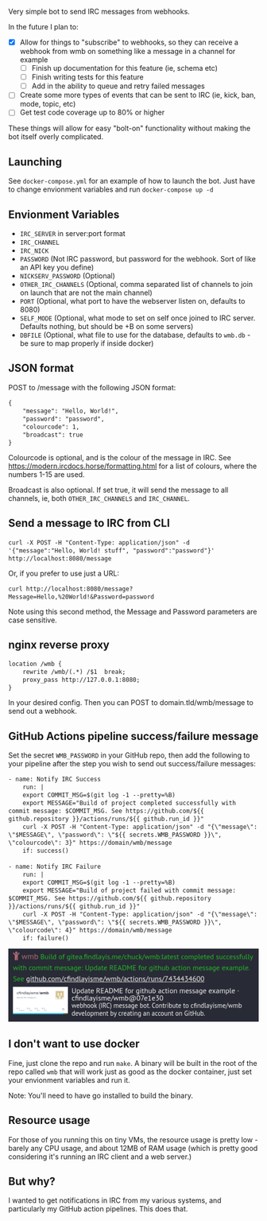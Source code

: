 Very simple bot to send IRC messages from webhooks.

In the future I plan to:
- [x] Allow for things to "subscribe" to webhooks, so they can receive a webhook from wmb on something like a message in a channel for example
    - [ ] Finish up documentation for this feature (ie, schema etc)
    - [ ] Finish writing tests for this feature
    - [ ] Add in the ability to queue and retry failed messages
- [ ] Create some more types of events that can be sent to IRC (ie, kick, ban, mode, topic, etc)
- [ ] Get test code coverage up to 80% or higher

These things will allow for easy "bolt-on" functionality without making the bot itself overly complicated.

## Launching
See `docker-compose.yml` for an example of how to launch the bot. Just have to change envionment variables and run `docker-compose up -d`

## Envionment Variables
- `IRC_SERVER` in server:port format
- `IRC_CHANNEL` 
- `IRC_NICK`
- `PASSWORD` (Not IRC password, but password for the webhook. Sort of like an API key you define)
- `NICKSERV_PASSWORD` (Optional)
- `OTHER_IRC_CHANNELS` (Optional, comma separated list of channels to join on launch that are not the main channel)
- `PORT` (Optional, what port to have the webserver listen on, defaults to 8080)
- `SELF_MODE` (Optional, what mode to set on self once joined to IRC server. Defaults nothing, but should be +B on some servers)
- `DBFILE` (Optional, what file to use for the database, defaults to `wmb.db` - be sure to map properly if inside docker)


## JSON format
POST to /message with the following JSON format:
```
{
    "message": "Hello, World!",
    "password": "password",
    "colourcode": 1,
    "broadcast": true
}
```
Colourcode is optional, and is the colour of the message in IRC. See https://modern.ircdocs.horse/formatting.html for a list of colours, where the numbers 1-15 are used.

Broadcast is also optional. If set true, it will send the message to all channels, ie, both `OTHER_IRC_CHANNELS` and `IRC_CHANNEL`.

## Send a message to IRC from CLI
```
curl -X POST -H "Content-Type: application/json" -d '{"message":"Hello, World! stuff", "password":"password"}' http://localhost:8080/message
```
Or, if you prefer to use just a URL:
```
curl http://localhost:8080/message?Message=Hello,%20World!&Password=password

```
Note using this second method, the Message and Password parameters are case sensitive.
## nginx reverse proxy
```
location /wmb {
    rewrite /wmb/(.*) /$1  break;
    proxy_pass http://127.0.0.1:8080;
}
```

In your desired config. Then you can POST to domain.tld/wmb/message to send out a webhook.

## GitHub Actions pipeline success/failure message
Set the secret `WMB_PASSWORD` in your GitHub repo, then add the following to your pipeline after the step you wish to send out success/failure messages:
```
- name: Notify IRC Success
    run: |
    export COMMIT_MSG=$(git log -1 --pretty=%B)
    export MESSAGE="Build of project completed successfully with commit message: $COMMIT_MSG. See https://github.com/${{ github.repository }}/actions/runs/${{ github.run_id }}"
    curl -X POST -H "Content-Type: application/json" -d "{\"message\": \"$MESSAGE\", \"password\": \"${{ secrets.WMB_PASSWORD }}\", \"colourcode\": 3}" https://domain/wmb/message
    if: success()

- name: Notify IRC Failure
    run: |
    export COMMIT_MSG=$(git log -1 --pretty=%B)
    export MESSAGE="Build of project failed with commit message: $COMMIT_MSG. See https://github.com/${{ github.repository }}/actions/runs/${{ github.run_id }}"
    curl -X POST -H "Content-Type: application/json" -d "{\"message\": \"$MESSAGE\", \"password\": \"${{ secrets.WMB_PASSWORD }}\", \"colourcode\": 4}" https://domain/wmb/message
    if: failure()
```

![Example Image](example-message-github.png)

## I don't want to use docker
Fine, just clone the repo and run `make`. A binary will be built in the root of the repo called `wmb` that will work just as good as the docker container, just set your envionment variables and run it.

Note: You'll need to have go installed to build the binary.

## Resource usage
For those of you running this on tiny VMs, the resource usage is pretty low - barely any CPU usage, and about 12MB of RAM usage (which is pretty good considering it's running an IRC client and a web server.)

## But why?
I wanted to get notifications in IRC from my various systems, and particularly my GitHub action pipelines. This does that.